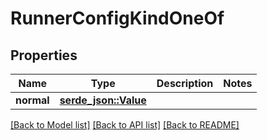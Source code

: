 # RunnerConfigKindOneOf

## Properties

Name | Type | Description | Notes
------------ | ------------- | ------------- | -------------
**normal** | [**serde_json::Value**](.md) |  | 

[[Back to Model list]](../README.md#documentation-for-models) [[Back to API list]](../README.md#documentation-for-api-endpoints) [[Back to README]](../README.md)


